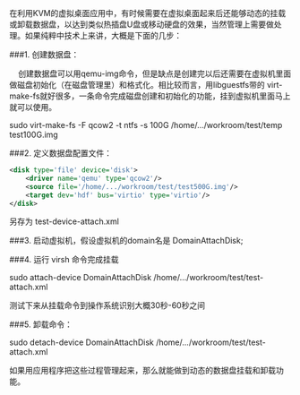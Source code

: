 

在利用KVM的虚拟桌面应用中，有时候需要在虚拟桌面起来后还能够动态的挂载或卸载数据盘，以达到类似热插盘U盘或移动硬盘的效果，当然管理上需要做处理。如果纯粹中技术上来讲，大概是下面的几步：


###1. 创建数据盘：


    创建数据盘可以用qemu-img命令，但是缺点是创建完以后还需要在虚拟机里面做磁盘初始化（在磁盘管理里）和格式化。相比较而言，用libguestfs带的 virt-make-fs就好很多，一条命令完成磁盘创建和初始化的功能，挂到虚拟机里面马上就可以使用。


sudo virt-make-fs -F qcow2 -t ntfs -s 100G /home/.../workroom/test/temp test100G.img


###2. 定义数据盘配置文件：

```xml
<disk type='file' device='disk'>
    <driver name='qemu' type='qcow2'/>
    <source file='/home/.../workroom/test/test500G.img'/>
    <target dev='hdf' bus='virtio' type='virtio'/>
</disk>
```

另存为 test-device-attach.xml


###3. 启动虚拟机，假设虚拟机的domain名是 DomainAttachDisk;


###4. 运行 virsh 命令完成挂载


sudo attach-device DomainAttachDisk /home/.../workroom/test/test-attach.xml  


测试下来从挂载命令到操作系统识别大概30秒-60秒之间


###5. 卸载命令：


sudo detach-device DomainAttachDisk /home/.../workroom/test/test-attach.xml


如果用应用程序把这些过程管理起来，那么就能做到动态的数据盘挂载和卸载功能。


 


   


